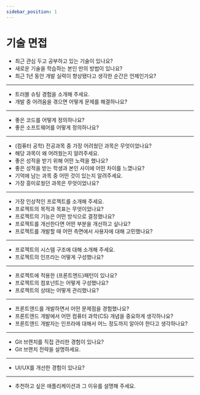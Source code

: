 ```yaml
---
sidebar_position: 1
---
```


# 기술 면접

- 최근 관심 두고 공부하고 있는 기술이 있나요?
- 새로운 기술을 학습하는 본인 만의 방법이 있나요?
- 최근 1년 동안 개발 실력이 향상됐다고 생각한 순간은 언제인가요?

---

- 트러블 슈팅 경험을 소개해 주세요.
- 개발 중 어려움을 겪으면 어떻게 문제를 해결하나요?

---

- 좋은 코드를 어떻게 정의하나요?
- 좋은 소프트웨어를 어떻게 정의하나요?

---

- (컴퓨터 공학) 전공과목 중 가장 어려웠던 과목은 무엇이었나요?
- 해당 과목이 왜 어려웠는지 알려주세요.
- 좋은 성적을 받기 위해 어떤 노력을 했나요?
- 좋은 성적을 받는 학생과 본인 사이에 어떤 차이를 느꼈나요?
- 기억에 남는 과목 중 어떤 것이 있는지 알려주세요.
- 가장 흥미로웠던 과목은 무엇이었나요?

---

- 가장 인상적인 프로젝트를 소개해 주세요.
- 프로젝트의 목적과 목표는 무엇이었나요?
- 프로젝트의 기능은 어떤 방식으로 결정했나요?
- 프로젝트를 개선한다면 어떤 부분을 개선하고 싶나요?
- 프로젝트를 개발할 때 어떤 측면에서 사용자에 대해 고민했나요?

---

- 프로젝트의 시스템 구조에 대해 소개해 주세요.
- 프로젝트의 인프라는 어떻게 구성했나요?

---

- 프로젝트에 적용한 (프론트엔드)패턴이 있나요?
- 프로젝트의 컴포넌트는 어떻게 구성했나요?
- 프로젝트의 상태는 어떻게 관리했나요?

---

- 프론트엔드를 개발하면서 어떤 문제점을 경험했나요?
- 프론트엔드 개발에서 어떤 컴퓨터 과학(CS) 개념을 중요하게 생각하나요?
- 프론트엔드 개발자는 인프라에 대해서 어느 정도까지 알아야 한다고 생각하나요?

---

- Git 브랜치를 직접 관리한 경험이 있나요?
- Git 브랜치 전략을 설명하세요.

---

- UI/UX를 개선한 경험이 있나요?

---

- 추천하고 싶은 애플리케이션과 그 이유를 설명해 주세요.
